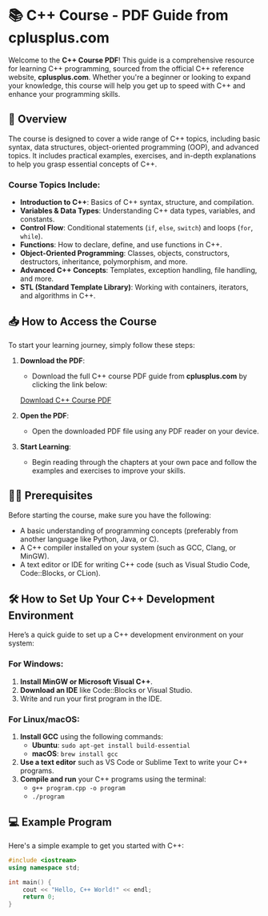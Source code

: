 # 📚 C++ Course - PDF Guide from cplusplus.com

Welcome to the **C++ Course PDF**! This guide is a comprehensive resource for learning C++ programming, sourced from the official C++ reference website, **cplusplus.com**. Whether you're a beginner or looking to expand your knowledge, this course will help you get up to speed with C++ and enhance your programming skills.

## 🚀 Overview

The course is designed to cover a wide range of C++ topics, including basic syntax, data structures, object-oriented programming (OOP), and advanced topics. It includes practical examples, exercises, and in-depth explanations to help you grasp essential concepts of C++.

### Course Topics Include:
- **Introduction to C++**: Basics of C++ syntax, structure, and compilation.
- **Variables & Data Types**: Understanding C++ data types, variables, and constants.
- **Control Flow**: Conditional statements (`if`, `else`, `switch`) and loops (`for`, `while`).
- **Functions**: How to declare, define, and use functions in C++.
- **Object-Oriented Programming**: Classes, objects, constructors, destructors, inheritance, polymorphism, and more.
- **Advanced C++ Concepts**: Templates, exception handling, file handling, and more.
- **STL (Standard Template Library)**: Working with containers, iterators, and algorithms in C++.

## 📥 How to Access the Course

To start your learning journey, simply follow these steps:

1. **Download the PDF**:
   - Download the full C++ course PDF guide from **cplusplus.com** by clicking the link below:
   
   [Download C++ Course PDF](https://www.cplusplus.com/doc/tutorial/)
   
2. **Open the PDF**:
   - Open the downloaded PDF file using any PDF reader on your device.
   
3. **Start Learning**:
   - Begin reading through the chapters at your own pace and follow the examples and exercises to improve your skills.

## 🧑‍💻 Prerequisites

Before starting the course, make sure you have the following:

- A basic understanding of programming concepts (preferably from another language like Python, Java, or C).
- A C++ compiler installed on your system (such as GCC, Clang, or MinGW).
- A text editor or IDE for writing C++ code (such as Visual Studio Code, Code::Blocks, or CLion).

## 🛠️ How to Set Up Your C++ Development Environment

Here’s a quick guide to set up a C++ development environment on your system:

### For Windows:
1. **Install MinGW or Microsoft Visual C++**.
2. **Download an IDE** like Code::Blocks or Visual Studio.
3. Write and run your first program in the IDE.

### For Linux/macOS:
1. **Install GCC** using the following commands:
   - **Ubuntu**: `sudo apt-get install build-essential`
   - **macOS**: `brew install gcc`
2. **Use a text editor** such as VS Code or Sublime Text to write your C++ programs.
3. **Compile and run** your C++ programs using the terminal:
   - `g++ program.cpp -o program`
   - `./program`

## 💻 Example Program

Here's a simple example to get you started with C++:

```cpp
#include <iostream>
using namespace std;

int main() {
    cout << "Hello, C++ World!" << endl;
    return 0;
}
